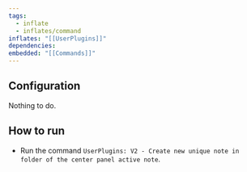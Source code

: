 ```yaml
---
tags:
  - inflate
  - inflates/command
inflates: "[[UserPlugins]]"
dependencies: 
embedded: "[[Commands]]"
---
```

## Configuration

Nothing to do.
## How to run

- Run the command `UserPlugins: V2 - Create new unique note in folder of the center panel active note`.